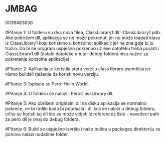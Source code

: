 # JMBAG
0036483630

#Pitanje 1:
U folderu su dva nova filea, ClassLibrary1.dll i ClassLibrary1.pdb.
Ako pobrišem dll, aplikacija se ne može pokrenuti jer ne može loadati klasu iz ClassLibrary1 
koju koristimo u konzolnoj aplikaciji jer ne zna gdje bi ju tražio.
Da bi se program uspješno pokrenuo uz exe datoteku treba poslati i ClassLibrary1.dll
(ostale datoteke unutar debug foldera nisu nužne za pokretanje konzolne aplikacije).

#Pitanje 2:
Aplikacija je koristila staru verziju class library asemblija jer nismo buildali rješenje
da koristi novu verziju.

#Pitanje 3:
Ispisalo se Pero: Hello World.

#Pitanje 4:
U folderu se nalazi i PeroClassLibrary.dll.

#Pitanje 5:
Ako obrišem originalni dll na disku aplikacija se normalno pokreće, ne bi radilo kada
bi pobrisala i dll koji se nalazi u debug folderu, očito se koristi taj dll što se može 
vidjeti iz references liste - navedeni path za pero dll je onaj do debug foldera.

#Pitanje 6:
Build se uspješno izvršio i nako builda u packages direktoriju se ponovo 
nalazi nodatime folder.